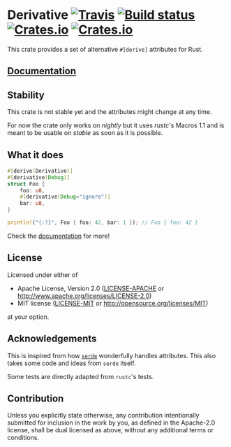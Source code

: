 # Derivative [![Travis](https://img.shields.io/travis/mcarton/rust-derivative.svg?maxAge=3600)](https://travis-ci.org/mcarton/rust-derivative) [![Build status](https://img.shields.io/appveyor/ci/mcarton/rust-derivative.svg?maxAge=3600)](https://ci.appveyor.com/project/mcarton/rust-derivative) [![Crates.io](https://img.shields.io/crates/v/derivative.svg?maxAge=2592000)](https://crates.io/crates/derivative) [![Crates.io](https://img.shields.io/crates/l/derivative.svg?maxAge=2592000)](https://github.com/mcarton/rust-derivative#license)

This crate provides a set of alternative `#[derive]` attributes for Rust.

## [Documentation][documentation]
## Stability

This crate is not stable yet and the attributes might change at any time.

For now the crate only works on *nightly* but it uses *rustc*'s Macros 1.1 and
is meant to be usable on *stable* as soon as it is possible.

## What it does

```rust
#[derive(Derivative)]
#[derivative(Debug)]
struct Foo {
    foo: u8,
    #[derivative(Debug="ignore")]
    bar: u8,
}

println!("{:?}", Foo { foo: 42, bar: 1 }); // Foo { foo: 42 }
```

Check the [documentation] for more!

## License

Licensed under either of
 * Apache License, Version 2.0 ([LICENSE-APACHE](LICENSE-APACHE) or
   <http://www.apache.org/licenses/LICENSE-2.0>)
 * MIT license ([LICENSE-MIT](LICENSE-MIT) or <http://opensource.org/licenses/MIT>)

at your option.

## Acknowledgements

This is inspired from how [`serde`] wonderfully handles attributes.
This also takes some code and ideas from `serde` itself.

Some tests are directly adapted from `rustc`'s tests.

## Contribution

Unless you explicitly state otherwise, any contribution intentionally submitted
for inclusion in the work by you, as defined in the Apache-2.0 license, shall
be dual licensed as above, without any additional terms or conditions.

[`serde`]: https://crates.io/crates/serde
[documentation]: https://mcarton.github.io/rust-derivative/
[rustc]: https://github.com/rust-lang/rust
